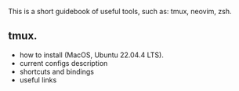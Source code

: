 This is a short guidebook of useful tools, such as: tmux, neovim, zsh.

## tmux.

- how to install (MacOS, Ubuntu 22.04.4 LTS).
- current configs description
- shortcuts and bindings
- useful links
